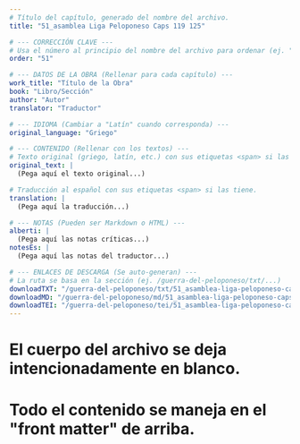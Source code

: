 ```yaml
---
# Título del capítulo, generado del nombre del archivo.
title: "51_asamblea Liga Peloponeso Caps 119 125"

# --- CORRECCIÓN CLAVE ---
# Usa el número al principio del nombre del archivo para ordenar (ej. "05" de "05_conflicto...")
order: "51"

# --- DATOS DE LA OBRA (Rellenar para cada capítulo) ---
work_title: "Título de la Obra"
book: "Libro/Sección"
author: "Autor"
translator: "Traductor"

# --- IDIOMA (Cambiar a "Latín" cuando corresponda) ---
original_language: "Griego"

# --- CONTENIDO (Rellenar con los textos) ---
# Texto original (griego, latín, etc.) con sus etiquetas <span> si las tiene.
original_text: |
  (Pega aquí el texto original...)

# Traducción al español con sus etiquetas <span> si las tiene.
translation: |
  (Pega aquí la traducción...)

# --- NOTAS (Pueden ser Markdown o HTML) ---
alberti: |
  (Pega aquí las notas críticas...)
notesEs: |
  (Pega aquí las notas del traductor...)

# --- ENLACES DE DESCARGA (Se auto-generan) ---
# La ruta se basa en la sección (ej. /guerra-del-peloponeso/txt/...)
downloadTXT: "/guerra-del-peloponeso/txt/51_asamblea-liga-peloponeso-caps-119-125.txt"
downloadMD: "/guerra-del-peloponeso/md/51_asamblea-liga-peloponeso-caps-119-125.md"
downloadTEI: "/guerra-del-peloponeso/tei/51_asamblea-liga-peloponeso-caps-119-125.xml"
---
```

# El cuerpo del archivo se deja intencionadamente en blanco.
# Todo el contenido se maneja en el "front matter" de arriba.